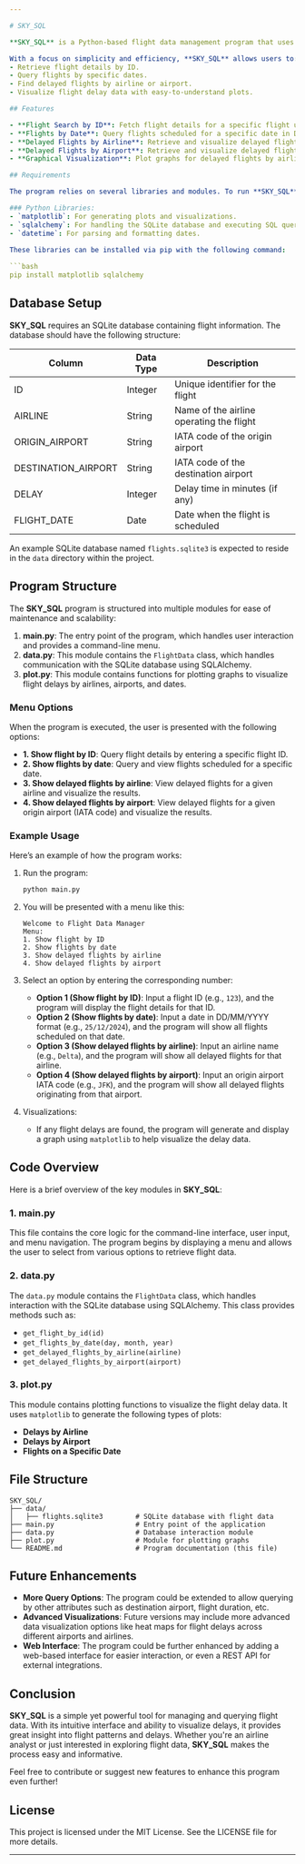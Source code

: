 ```yaml
---

# SKY_SQL

**SKY_SQL** is a Python-based flight data management program that uses an SQLite database to store and query detailed flight information. This program provides an interactive command-line interface (CLI) that allows users to query flights, view flight delays, and visualize the results using graphs. The flight data includes details such as airlines, airports, flight IDs, delays, and scheduled flight times.

With a focus on simplicity and efficiency, **SKY_SQL** allows users to:
- Retrieve flight details by ID.
- Query flights by specific dates.
- Find delayed flights by airline or airport.
- Visualize flight delay data with easy-to-understand plots.

## Features

- **Flight Search by ID**: Fetch flight details for a specific flight using its unique ID.
- **Flights by Date**: Query flights scheduled for a specific date in DD/MM/YYYY format.
- **Delayed Flights by Airline**: Retrieve and visualize delayed flights for a specific airline.
- **Delayed Flights by Airport**: Retrieve and visualize delayed flights for a specific airport using the IATA airport code.
- **Graphical Visualization**: Plot graphs for delayed flights by airline, airport, and specific dates using `matplotlib`.

## Requirements

The program relies on several libraries and modules. To run **SKY_SQL**, make sure you have the following installed:

### Python Libraries:
- `matplotlib`: For generating plots and visualizations.
- `sqlalchemy`: For handling the SQLite database and executing SQL queries.
- `datetime`: For parsing and formatting dates.
  
These libraries can be installed via pip with the following command:

```bash
pip install matplotlib sqlalchemy
```

## Database Setup

**SKY_SQL** requires an SQLite database containing flight information. The database should have the following structure:

| Column             | Data Type | Description                              |
|--------------------|-----------|------------------------------------------|
| ID                 | Integer   | Unique identifier for the flight         |
| AIRLINE            | String    | Name of the airline operating the flight |
| ORIGIN_AIRPORT     | String    | IATA code of the origin airport          |
| DESTINATION_AIRPORT| String    | IATA code of the destination airport     |
| DELAY              | Integer   | Delay time in minutes (if any)           |
| FLIGHT_DATE        | Date      | Date when the flight is scheduled        |

An example SQLite database named `flights.sqlite3` is expected to reside in the `data` directory within the project.

## Program Structure

The **SKY_SQL** program is structured into multiple modules for ease of maintenance and scalability:

1. **main.py**: The entry point of the program, which handles user interaction and provides a command-line menu.
2. **data.py**: This module contains the `FlightData` class, which handles communication with the SQLite database using SQLAlchemy.
3. **plot.py**: This module contains functions for plotting graphs to visualize flight delays by airlines, airports, and dates.

### Menu Options

When the program is executed, the user is presented with the following options:

- **1. Show flight by ID**: Query flight details by entering a specific flight ID.
- **2. Show flights by date**: Query and view flights scheduled for a specific date.
- **3. Show delayed flights by airline**: View delayed flights for a given airline and visualize the results.
- **4. Show delayed flights by airport**: View delayed flights for a given origin airport (IATA code) and visualize the results.

### Example Usage

Here’s an example of how the program works:

1. Run the program:
   ```bash
   python main.py
   ```

2. You will be presented with a menu like this:
   ```
   Welcome to Flight Data Manager
   Menu:
   1. Show flight by ID
   2. Show flights by date
   3. Show delayed flights by airline
   4. Show delayed flights by airport
   ```

3. Select an option by entering the corresponding number:
   - **Option 1 (Show flight by ID)**: Input a flight ID (e.g., `123`), and the program will display the flight details for that ID.
   - **Option 2 (Show flights by date)**: Input a date in DD/MM/YYYY format (e.g., `25/12/2024`), and the program will show all flights scheduled on that date.
   - **Option 3 (Show delayed flights by airline)**: Input an airline name (e.g., `Delta`), and the program will show all delayed flights for that airline.
   - **Option 4 (Show delayed flights by airport)**: Input an origin airport IATA code (e.g., `JFK`), and the program will show all delayed flights originating from that airport.

4. Visualizations:
   - If any flight delays are found, the program will generate and display a graph using `matplotlib` to help visualize the delay data.

## Code Overview

Here is a brief overview of the key modules in **SKY_SQL**:

### 1. main.py

This file contains the core logic for the command-line interface, user input, and menu navigation. The program begins by displaying a menu and allows the user to select from various options to retrieve flight data.

### 2. data.py

The `data.py` module contains the `FlightData` class, which handles interaction with the SQLite database using SQLAlchemy. This class provides methods such as:
- `get_flight_by_id(id)`
- `get_flights_by_date(day, month, year)`
- `get_delayed_flights_by_airline(airline)`
- `get_delayed_flights_by_airport(airport)`

### 3. plot.py

This module contains plotting functions to visualize the flight delay data. It uses `matplotlib` to generate the following types of plots:
- **Delays by Airline**
- **Delays by Airport**
- **Flights on a Specific Date**

## File Structure

```
SKY_SQL/
├── data/
│   ├── flights.sqlite3        # SQLite database with flight data
├── main.py                    # Entry point of the application
├── data.py                    # Database interaction module
├── plot.py                    # Module for plotting graphs
└── README.md                  # Program documentation (this file)
```

## Future Enhancements

- **More Query Options**: The program could be extended to allow querying by other attributes such as destination airport, flight duration, etc.
- **Advanced Visualizations**: Future versions may include more advanced data visualization options like heat maps for flight delays across different airports and airlines.
- **Web Interface**: The program could be further enhanced by adding a web-based interface for easier interaction, or even a REST API for external integrations.

## Conclusion

**SKY_SQL** is a simple yet powerful tool for managing and querying flight data. With its intuitive interface and ability to visualize delays, it provides great insight into flight patterns and delays. Whether you're an airline analyst or just interested in exploring flight data, **SKY_SQL** makes the process easy and informative.

Feel free to contribute or suggest new features to enhance this program even further!

## License

This project is licensed under the MIT License. See the LICENSE file for more details.

---
```


